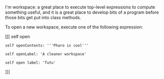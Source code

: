 I'm workspace: a great place to execute top-level expressions to compute something useful, and it is a great place to develop bits of a program before those bits get put into class methods.To open a new workspace, execute one of the following expression:[[[	self open	self openContents: '''Pharo is cool'''	self openLabel: 'A cleaner workspace'		self open label: 'Tutu']]]